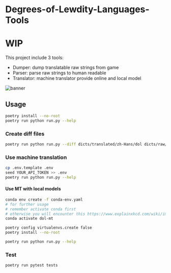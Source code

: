 # Degrees-of-Lewdity-Languages-Tools

# WIP

This project include 3 tools:

- Dumper: dump translatable raw strings from game
- Parser: parse raw strings to human readable
- Translator: machine translator provide online and local model

![banner](./assets/banner.png)

## Usage

```sh
poetry install --no-root
poetry run python run.py --help
```

### Create diff files

```sh
poetry run python run.py --diff dicts/translated/zh-Hans/dol dicts/raw/dolp dicts/diff/dolp
```

### Use machine translation

```sh
cp .env.template .env
seed YOUR_API_TOKEN >> .env
poetry run python run.py --help
```

#### Use MT with local models

```sh
conda env create -f conda-env.yaml
# for further usage
# remember activate conda first
# otherwise you will encounter this https://www.explainxkcd.com/wiki/images/c/cb/python_environment.png
conda activate dol-mt

poetry config virtualenvs.create false
poetry install --no-root

poetry run python run.py --help
```

### Test

```sh
poetry run pytest tests
```
